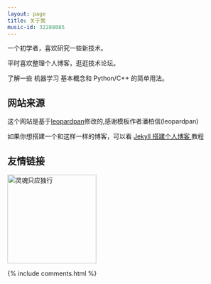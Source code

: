 ```yaml
---
layout: page
title: 关于我 
music-id: 32288085
---
```


一个初学者，喜欢研究一些新技术。

平时喜欢整理个人博客，逛逛技术论坛。

了解一些 机器学习 基本概念和 Python/C++ 的简单用法。



## 网站来源


这个网站是基于<a target="_blank" href='https://github.com/leopardpan/leopardpan.github.io/'>leopardpan</a>修改的,感谢模板作者潘柏信(leopardpan)


如果你想搭建一个和这样一样的博客，可以看 <a href="https://leopardpan.github.io/2016/10/jekyll_tutorials1/"> Jekyll 搭建个人博客 </a>教程

## 友情链接 

[<img src="https://puppetsheep.cn/images/icons/icon_192.png" width="200" height="200" alt="灵魂只应独行" />](https://puppetsheep.cn/)


{% include comments.html %}

